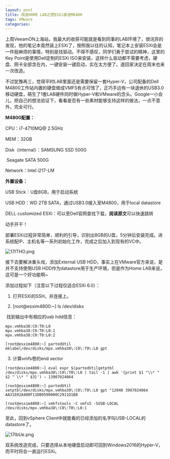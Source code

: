 ```yaml
---
layout: post
title: 改造HOME LAB之把ESXi装进M6400
tags: VMware
categories: 
---
```


上周VeeamON上海站，我最大的收获可能就是看到同事的LAB环境了，很诧异的发现，他的笔记本竟然装上ESXi了，按照我以往的认知，笔记本上安装ESXi会是一件挺麻烦的事情，特别是找驱动。不得不感叹，同学们勇于尝试的精神，这里的Key Point是使用Dell定制的ESXi ISO来安装，这样什么驱动都不需要考虑，硬盘、网卡全部含在内，一键安装一键启动，实在太方便了。遂回家决定在周末也来一次改造。

不过犹豫再三，觉得平时LAB里面还是需要保留一套Hyper-V，公司配备的Dell M4800工作站内置的硬盘做成VMFS有点可惜了，正巧手边有一块退休的USB3.0移动硬盘，萌生了1套LAB硬件同时做Hyper-V和VMware的念头。Google一小会儿，把自己的想法验证下，看看是否有一些素材能够支持这样的做法，一点不意外，完全可行。

**M4800配置：**

CPU：i7-4710MQ@ 2.5GHz

MEM：32GB

Disk（internal）：SAMSUNG SSD 500G

​                Seagate SATA 500G

Network：Intel i217-LM

**外置设备：**

USB Stick：U盘8GB，用于启动系统

USB HDD：WD 2TB SATA，通过USB3.0接入至M4800，用于local datastore

DELL customized ESXi：可以至Dell官网查找下载，**阅读原文**可以快速跳转



动手开干！

部署ESXi过程非常简单，顺利的引导，识别出8GB的U盘，5分钟后安装完成。进系统配IP、主机名等一系列初始化工作，完成之后加入到现有的VC中。

![17ITHO.png](https://s2.ax1x.com/2020/02/12/17ITHO.png)



接下去要解决重头戏，添加External USB HDD，事实上在VMware官方来说，是并不支持使用USB HDD作为datastore用于生产环境，但是作为Home LAB来说，这可是一个好功能啊~



添加过程如下（注意以下过程仅适合ESXi 6.0）：

1. 打开ESXi的SSH，并连接上。

2. [root@esxim4800:~] ls /dev/disks

​    找到输出中有相应的usb hdd信息：

```
mpx.vmhba38:C0:T0:L0
mpx.vmhba38:C0:T0:L0:1
mpx.vmhba38:C0:T0:L0:2
```

```
[root@esxim4800:~] partedUtil mklabel/dev/disks/mpx.vmhba38\:C0\:T0\:L0 gpt
```

3. 计算vmfs卷的end sector

```
[root@esxim4800:~] eval expr $(partedUtilgetptbl /dev/disks/mpx.vmhba38\:C0\:T0\:L0 | tail -1 | awk '{print $1 "\\* " $2 " \\* " $3}') – 13907024064
```

```
[root@esxim4800:~] partedUtil setptbl/dev/disks/mpx.vmhba38\:C0\:T0\:L0 gpt "12048 3907024064 AA31E02A400F11DB9590000C2911D1B8 
```

```
[root@esxim4800:~] vmkfstools -C vmfs5 -SUSB-LOCAL /dev/disks/mpx.vmhba38\:C0\:T0\:L0:1
```

至此，回到vSphere Client中就能看的已经添加的名字叫USB-LOCAL的datastore了。

![17IbUe.png](https://s2.ax1x.com/2020/02/12/17IbUe.png)

双系统改造完成，只要选择从本地硬盘启动即可回到Windows2016的Hyper-V，而平时将会一直运行ESXi。